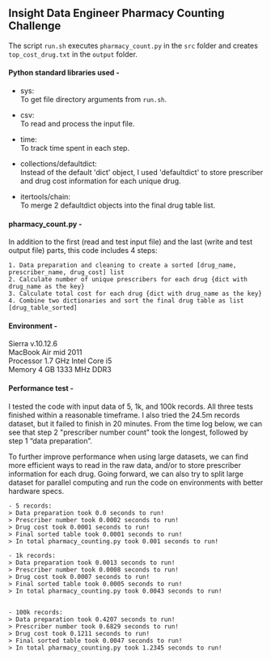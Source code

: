 ## Insight Data Engineer Pharmacy Counting Challenge

The script `run.sh` executes `pharmacy_count.py` in the `src` folder and creates `top_cost_drug.txt` in the `output` folder.

#### Python standard libraries used - 

- sys:  
  To get file directory arguments from `run.sh`.

- csv:  
  To read and process the input file.

- time:  
  To track time spent in each step.

- collections/defaultdict:  
  Instead of the default 'dict' object, I used 'defaultdict' to store prescriber and drug cost information for each unique drug.

- itertools/chain:  
  To merge 2 defaultdict objects into the final drug table list.


#### pharmacy_count.py - 

In addition to the first (read and test input file) and the last (write and test output file) parts, this code includes 4 steps:

    1. Data preparation and cleaning to create a sorted [drug_name, prescriber_name, drug_cost] list
    2. Calculate number of unique prescribers for each drug {dict with drug_name as the key}
    3. Calculate total cost for each drug {dict with drug_name as the key}
    4. Combine two dictionaries and sort the final drug table as list [drug_table_sorted]


#### Environment - 

Sierra v.10.12.6  
MacBook Air mid 2011  
Processor 1.7 GHz Intel Core i5  
Memory 4 GB 1333 MHz DDR3  


#### Performance test - 

I tested the code with input data of 5, 1k, and 100k records.  All three tests finished within a reasonable timeframe.  I also tried the 24.5m records dataset, but it failed to finish in 20 minutes.  From the time log below, we can see that step 2 "prescriber number count" took the longest, followed by step 1 “data preparation”.  

To further improve performance when using large datasets, we can find more efficient ways to read in the raw data, and/or to store prescriber information for each drug.  Going forward, we can also try to split large dataset for parallel computing and run the code on environments with better hardware specs.

    - 5 records:
    > Data preparation took 0.0 seconds to run!
    > Prescriber number took 0.0002 seconds to run!
    > Drug cost took 0.0001 seconds to run!
    > Final sorted table took 0.0001 seconds to run!
    > In total pharmacy_counting.py took 0.001 seconds to run!

    - 1k records:
    > Data preparation took 0.0013 seconds to run!
    > Prescriber number took 0.0008 seconds to run!
    > Drug cost took 0.0007 seconds to run!
    > Final sorted table took 0.0005 seconds to run!
    > In total pharmacy_counting.py took 0.0043 seconds to run!


    - 100k records:
    > Data preparation took 0.4207 seconds to run!
    > Prescriber number took 0.6829 seconds to run!
    > Drug cost took 0.1211 seconds to run!
    > Final sorted table took 0.0047 seconds to run!
    > In total pharmacy_counting.py took 1.2345 seconds to run!
